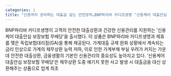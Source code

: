 ```yaml
---
categories: i
title: "신용까지 관리하는 대출금 갚는 안전장치…BNP파리바 카디프생명 ‘신용케어 대출안심 보장보험’"
---
```

BNP파리바 카디프생명이 고객의 안전한 대출상환과 건강한 신용관리를 지원하는 ‘신용케어 대출안심 보장보험 무배당’을 출시했다. 이 상품은 BNP파리바 카디프생명과 제휴를 맺은 독립보험대리점(GA)을 통해 제공된다. 가계대출 규제 완화 상황에서 계속되는 금리 인상으로 가계의 채무상환 능력 저하, 이로 인한 가계부채 부실 우려가 커지는 가운데 안전한 대출상환, 금융생활의 기본인 신용관리의 중요성도 높아지고 있다. ‘신용케어 대출안심 보장보험 무배당’은 채무상환 도중 예기치 못한 사고 발생 시 대출금을 대신 상환해주는 상품으로 업계 최초